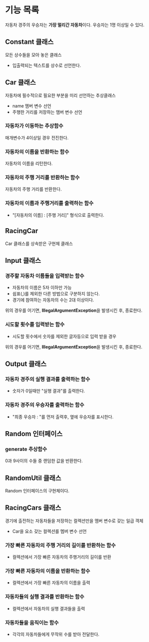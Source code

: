 # 기능 목록

자동차 경주의 우승자는 **가장 멀리간 자동차**이다. 우승자는 1명 이상일 수 있다.

## Constant 클래스
모든 상수들을 모아 놓은 클래스

- 입출력되는 텍스트를 상수로 선언한다.

## Car 클래스
자동차에 필수적으로 필요한 부분을 미리 선언하는 추상클래스

- name 멤버 변수 선언
- 주행한 거리를 저장하는 맴버 변수 선언

### 자동차가 이동하는 추상함수
매개변수가 4이상일 경우 전진한다.

### 자동차의 이름을 반환하는 함수
자동차의 이름을 리턴한다.

### 자동차의 주행 거리를 반환하는 함수
자동차의 주행 거리를 반환한다.

### 자동차의 이름과 주행거리를 출력하는 함수
- "[자동차의 이름] : [주행 거리]" 형식으로 출력한다.

## RacingCar
Car 클래스를 상속받은 구현체 클래스

## Input 클래스
### 경주할 자동차 이름들을 입력받는 함수
- 자동차의 이름은 5자 이하만 가능
- 쉽표(,)를 제외한 다른 방법으로 구분하지 않는다.
- 경기에 참여하는 자동차의 수는 2대 이상이다.

위의 경우를 어기면, **IllegalArgumentException**을 발생시킨 후, 종료한다.

### 시도할 횟수를 입력받는 함수
- 시도할 횟수에서 숫자를 제외한 글자등으로 입력 받을 경우

위의 경우를 어기면, **IllegalArgumentException**을 발생시킨 후, 종료한다.

## Output 클래스
### 자동차 경주의 실행 결과를 출력하는 함수
- 숫자가 0일때만 "실행 결과"를 출력한다.

### 자동차 경주의 우승자를 출력하는 함수
- "최종 우승자 : "를 먼저 출력후, 옆에 우승자를 표시한다.

## Random 인터페이스
### generate 추상함수
0과 9사이의 수들 중 랜덤한 값을 반환한다.

## RandomUtil 클래스
Random 인터페이스의 구현체이다.

## RacingCars 클래스
경기에 출전하는 자동차들을 저장하는 컬렉션만을 멤버 변수로 갖는 일급 객체

- Car을 요소 갖는 컬렉션를 멤버 변수 선언

### 가장 빠른 자동차의 주행 거리의 길이를 반환하는 함수
- 컬렉션에서 가장 빠른 자동차의 주행거리의 길이를 반환

### 가장 빠른 자동차의 이름을 반환하는 함수
- 컬렉션에서 가장 빠른 자동차의 이름을 출력

### 자동차들의 실행 결과를 반환하는 함수
- 컬렉션에서 자동차의 실행 결과들을 출력

### 자동차들을 움직이는 함수
- 각각의 자동차들에게 무작위 수를 받아 전달한다.